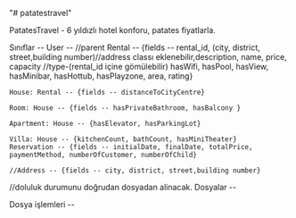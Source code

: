 "# patatestravel" 


PatatesTravel - 6 yıldızlı hotel konforu, patates fiyatlarla.




Sınıflar -- 
    User --
    //parent Rental -- {fields -- rental_id, (city, district, street,building number)//address classı eklenebilir,description, name, price, capacity //type-(rental_id içine gömülebilir) hasWifi, hasPool, hasView, hasMinibar, hasHottub, hasPlayzone, area, rating}
    
    House: Rental -- {fields -- distanceToCityCentre}
    
    Room: House -- {fields -- hasPrivateBathroom, hasBalcony }
    
    Apartment: House -- {hasElevator, hasParkingLot}
    
    Villa: House -- {kitchenCount, bathCount, hasMiniTheater}
    Reservation -- {fields -- initialDate, finalDate, totalPrice, paymentMethod, numberOfCustomer, numberOfChild}

    //Address -- {fields -- city, district, street,building number}



//doluluk durumunu doğrudan dosyadan alinacak.
Dosyalar -- 



Dosya işlemleri -- 
